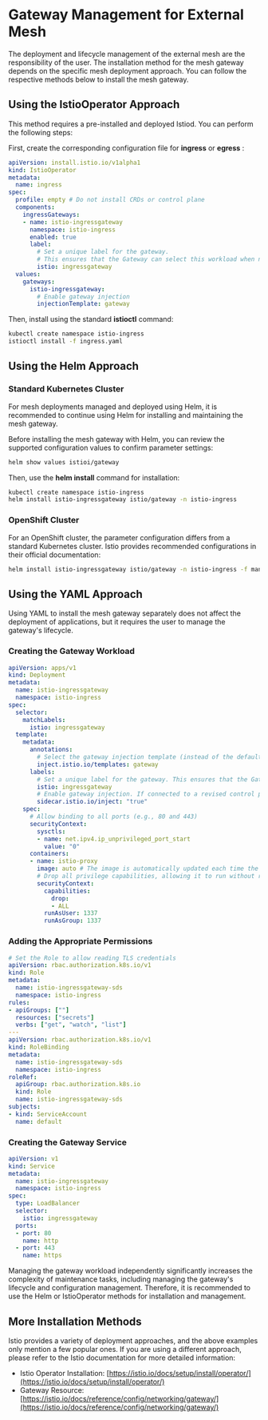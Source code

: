# Gateway Management for External Mesh

The deployment and lifecycle management of the external mesh are the responsibility of the user. The installation method for the mesh gateway depends on the specific mesh deployment approach. You can follow the respective methods below to install the mesh gateway.

## Using the IstioOperator Approach

This method requires a pre-installed and deployed Istiod. You can perform the following steps:

First, create the corresponding configuration file for __ingress__ or __egress__ :

```yaml
apiVersion: install.istio.io/v1alpha1
kind: IstioOperator
metadata:
  name: ingress
spec:
  profile: empty # Do not install CRDs or control plane
  components:
    ingressGateways:
    - name: istio-ingressgateway
      namespace: istio-ingress
      enabled: true
      label:
        # Set a unique label for the gateway.
        # This ensures that the Gateway can select this workload when necessary.
        istio: ingressgateway
  values:
    gateways:
      istio-ingressgateway:
        # Enable gateway injection
        injectionTemplate: gateway
```

Then, install using the standard __istioctl__ command:

```bash
kubectl create namespace istio-ingress
istioctl install -f ingress.yaml
```

## Using the Helm Approach

### Standard Kubernetes Cluster

For mesh deployments managed and deployed using Helm, it is recommended to continue using Helm for installing and maintaining the mesh gateway.

Before installing the mesh gateway with Helm, you can review the supported configuration values to confirm parameter settings:

```bash
helm show values istioi/gateway
```

Then, use the __helm install__ command for installation:

```bash
kubectl create namespace istio-ingress
helm install istio-ingressgateway istio/gateway -n istio-ingress
```

### OpenShift Cluster

For an OpenShift cluster, the parameter configuration differs from a standard Kubernetes cluster. Istio provides recommended configurations in their official documentation:

```bash
helm install istio-ingressgateway istio/gateway -n istio-ingress -f manifests/charts/gateway/openshift-values.yaml
```

## Using the YAML Approach

Using YAML to install the mesh gateway separately does not affect the deployment of applications, but it requires the user to manage the gateway's lifecycle.

### Creating the Gateway Workload

```yaml
apiVersion: apps/v1
kind: Deployment
metadata:
  name: istio-ingressgateway
  namespace: istio-ingress
spec:
  selector:
    matchLabels:
      istio: ingressgateway
  template:
    metadata:
      annotations:
        # Select the gateway injection template (instead of the default sidecar template)
        inject.istio.io/templates: gateway
      labels:
        # Set a unique label for the gateway. This ensures that the Gateway can select this workload when necessary.
        istio: ingressgateway
        # Enable gateway injection. If connected to a revised control plane, replace with __istio.io/rev: revision-name__ 
        sidecar.istio.io/inject: "true"
    spec:
      # Allow binding to all ports (e.g., 80 and 443)
      securityContext:
        sysctls:
        - name: net.ipv4.ip_unprivileged_port_start
          value: "0"
      containers:
      - name: istio-proxy
        image: auto # The image is automatically updated each time the Pod starts.
        # Drop all privilege capabilities, allowing it to run without root privilege
        securityContext:
          capabilities:
            drop:
            - ALL
          runAsUser: 1337
          runAsGroup: 1337
```

### Adding the Appropriate Permissions

```yaml
# Set the Role to allow reading TLS credentials
apiVersion: rbac.authorization.k8s.io/v1
kind: Role
metadata:
  name: istio-ingressgateway-sds
  namespace: istio-ingress
rules:
- apiGroups: [""]
  resources: ["secrets"]
  verbs: ["get", "watch", "list"]
---
apiVersion: rbac.authorization.k8s.io/v1
kind: RoleBinding
metadata:
  name: istio-ingressgateway-sds
  namespace: istio-ingress
roleRef:
  apiGroup: rbac.authorization.k8s.io
  kind: Role
  name: istio-ingressgateway-sds
subjects:
- kind: ServiceAccount
  name: default
```

### Creating the Gateway Service

```yaml
apiVersion: v1
kind: Service
metadata:
  name: istio-ingressgateway
  namespace: istio-ingress
spec:
  type: LoadBalancer
  selector:
    istio: ingressgateway
  ports:
  - port: 80
    name: http
  - port: 443
    name: https
```

Managing the gateway workload independently significantly increases the complexity of maintenance tasks, including managing the gateway's lifecycle and configuration management. Therefore, it is recommended to use the Helm or IstioOperator methods for installation and management.

## More Installation Methods

Istio provides a variety of deployment approaches, and the above examples only mention a few popular ones. If you are using a different approach, please refer to the Istio documentation for more detailed information:

* Istio Operator Installation: [https://istio.io/docs/setup/install/operator/](https://istio.io/docs/setup/install/operator/)
* Gateway Resource: [https://istio.io/docs/reference/config/networking/gateway/](https://istio.io/docs/reference/config/networking/gateway/)
  